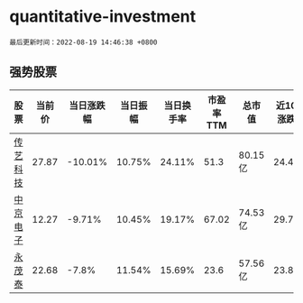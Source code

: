 # quantitative-investment

`最后更新时间：2022-08-19 14:46:38 +0800`

## 强势股票

|股票|当前价|当日涨跌幅|当日振幅|当日换手率|市盈率TTM|总市值|近10日涨跌幅|
|----|----|----|----|----|----|----|----|
|[传艺科技](https://xueqiu.com/S/SZ002866)|27.87|-10.01%|10.75%|24.11%|51.3|80.15亿|24.42%|
|[中京电子](https://xueqiu.com/S/SZ002579)|12.27|-9.71%|10.45%|19.17%|67.02|74.53亿|29.7%|
|[永茂泰](https://xueqiu.com/S/SH605208)|22.68|-7.8%|11.54%|15.69%|23.6|57.56亿|23.8%|
